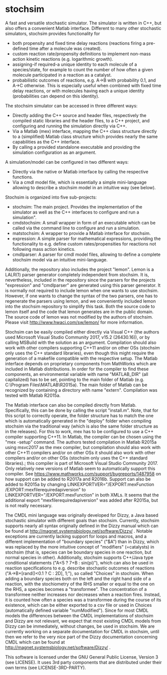 # stochsim
A fast and versatile stochastic simulator. The simulator is written in C++, but also offers a convenient Matlab interface.
Different to many other stochastic simulators, stochsim provides functionality for
- both propensity and fixed time delay reactions (reactions firing a pre-defined time after a molecule was created).
- custom reaction rate/propensity definitions to implement non-mass action kinetic reactions (e.g. logarithmic growth).
- assigning-if required-a unique identity to each molecule of a species/state, for example to count the number of how often a given molecule participated in
a reaction as a catalyst.
- probabilistic outcomes of reactions, e.g. A->B with probability 0.1, and A->C otherwise. This is especially useful when combined with fixed time delay reactions, or with molecules having each a unique identity (probabilities can depend on this identity).

The stochsim simulator can be accessed in three different ways:
- Directly adding the C++ source and header files, respectively the compiled static libraries and the header files, to a C++ project, and configuring and running the simulation directly via C++.
- Via a Matlab (mex) interface, mapping the C++ class structure directly to a (simplified) Matlab class structure which provides nearly the same capabilities as the C++ interface.
- By calling a provided standalone executable and providing the simulation configuration as an argument.

A simulation/model can be configured in two different ways:
- Directly via the native or Matlab interface by calling the respective functions.
- Via a cmdl model file, which is essentially a simple mini-language allowing to describe a stochsim model in an intuitive way (see below). 

Stochsim is organized into five sub-projects:
- stochsim: The main project. Provides the implementation of the simulator as well as the C++ interfaces to configure and run a simulation".
- cmdstochsim: A small wrapper in form of an executable which can be called via the command line to configure and run a simulation.
- matstochsim: A wrapper to provide a Matlab interface for stochsim.
- expression: A simple parser for mathematical expressions, providing the functionality to e.g. define custom rates/propensities for reactions not following mass action kinetics.
- cmdlparser: A parser for cmdl model files, allowing to define a complete stochsim model via an intuitive mini-language.

Additionally, the repository also includes the project "lemon". Lemon is a LALR(1) parser generator completely independent from stochsim.
It is, nevertheless, included in the repository since the parsers for the projects "expression" and "cmdlparser" are generated using
this parser generator. It is normally not required to include lemon when one wants to use stochsim. However, if one wants to change
the syntax of the two parsers, one has to regenerate the parsers using lemon, and we conveniently included lemon into the stochsim
repository to simplify this task. Both the source code to lemon itself and the code that lemon generates are in the public domain.
The source code of lemon was not modified by the authors of stochsim.
Please visit http://www.hwaci.com/sw/lemon/ for more information.

Stochsim can be easily compiled either directly via Visual C++ (the authors used Microsoft Visual Studio Community 2017, v15.2 (26430.16)), or by calling
MSBuild with the solution as an argument. Compilation should also work with other compilers supporting C++11 and/or on other OSs (stochsim only uses the C++ standard libraries), even though this might require the generation of a makefile compatible with the respective setup.
The Matlab interface depends on proprietary components from MathWorks which are included in Matlab distributions.
In order for the compiler to find these components, an environmental variable with name "MATLAB_DIR" (all capitalized) has to be set, pointing to the main folder of Matlab (e.g. C:\Program Files\MATLAB\R2015a). The main
folder of Matlab can be recognized by containing a directory with name "extern". Compilation was tested with Matlab R2015a.

The Matlab interface can also be compiled directly from Matlab. Specifically, this can be done by calling the script "install.m". Note, that
for this script to correctly operate, the folder structure has to match the one which is automatically generated in the "deploy" folder when compiling
stochsim via the traditional way (which is also the same folder structure as in the releases).
For this to work, mex has to be configured to use a C++ compiler supporting C++11. In Matlab, the compiler can be chosen using the "mex -setup" command.
The authors tested compilation in Matlab R2015a using msvc2017 as the mex compiler, but compilation should also work with other C++11 compilers and/or on other OSs
it should also work with other compilers and/or on other OSs (stochsim only uses the C++ standard libraries).; this compiler is part of Microsoft Visual Studio Community 2017. Only relatively new versions of Matlab seem to automatically support this compiler.
See https://www.mathworks.com/support/bugreports/1487958 on how support can be added to R2017a and R2016b. Support can also be added to R2015a by changing 
LINKEXPORTVER="/EXPORT:mexFunction /EXPORT:mexfilerequiredapiversion" to LINKEXPORTVER="/EXPORT:mexFunction" in both XMLs. It seems that the additional export
"mexfilerequiredapiversion" was added after R2015a, but is not really necessary.

The CMDL mini language was originally developed for Dizzy, a Java based stochastic simulator with different goals than stochsim. Currently,
stochsim supports nearly all syntax originally defined in the Dizzy manual which can be found at http://magnet.systemsbiology.net/software/Dizzy/ .
Notable exceptions are currently lacking support for loops and macros, and a different implementation of "boundary species" ("$A") than in Dizzy, which
was replaced by the more intuitive concept of "modifiers" (=catalysts) in stochsim (that is, species can be boundary species in one reaction, but normal species in other). Additionally, stochsim supports C++/Java type conditional statements ("A<5 ? 7+B : sin(pi)"), 
which can also be used in reaction specifications to e.g. describe stochastic outcomes of reactions ("A->B+[rand()<0.1 ? C : 2D], 1;"), so called
"Choices" in stochsim. When adding a boundary species both on the left and the right hand side of a reaction, with the stochiometry of the RHS smaller or equal to the one on the RHS, a species becomes a
"transformee". The concentration of a transformee neither increases nor decreases when a reaction fires. Instead, it is counted how often a species was a transformee during the course of its existence, which can
be either exported to a csv file or used in Choices (automatically defined variable "numModified").
Since for most CMDL models the differences between the CMDL implementations of stochsim and Dizzy are not relevant, we expect that most
existing CMDL models from Dizzy can be immediately, without changes, be used in stochsim. We are currently working on a separate documentation for
CMDL in stochsim, until then we refer to the very nice part of the Dizzy documentation concerning CMDL which can be found at http://magnet.systemsbiology.net/software/Dizzy/ .

This software is licensed under the GNU General Public License, Version 3 (see LICENSE). It uses 3rd party components that are distributed under their own terms (see LICENSE-3RD-PARTY).